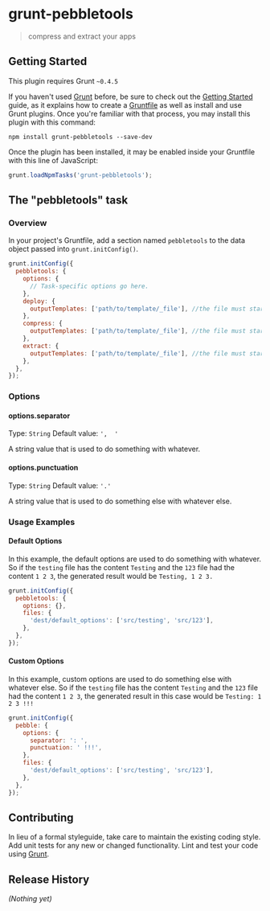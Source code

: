 # grunt-pebbletools

> compress and extract your apps

## Getting Started
This plugin requires Grunt `~0.4.5`

If you haven't used [Grunt](http://gruntjs.com/) before, be sure to check out the [Getting Started](http://gruntjs.com/getting-started) guide, as it explains how to create a [Gruntfile](http://gruntjs.com/sample-gruntfile) as well as install and use Grunt plugins. Once you're familiar with that process, you may install this plugin with this command:

```shell
npm install grunt-pebbletools --save-dev
```

Once the plugin has been installed, it may be enabled inside your Gruntfile with this line of JavaScript:

```js
grunt.loadNpmTasks('grunt-pebbletools');
```

## The "pebbletools" task

### Overview
In your project's Gruntfile, add a section named `pebbletools` to the data object passed into `grunt.initConfig()`.

```js
grunt.initConfig({
  pebbletools: {
    options: {
      // Task-specific options go here.
    },
    deploy: {
      outputTemplates: ['path/to/template/_file'], //the file must start with '_', deploy will create the output file without the '_'
    },
    compress: {
      outputTemplates: ['path/to/template/_file'], //the file must start with '_', deploy will create the output file without the '_'
    },
    extract: {
      outputTemplates: ['path/to/template/_file'], //the file must start with '_', deploy will create the output file without the '_'
    },
  },
});
```

### Options

#### options.separator
Type: `String`
Default value: `',  '`

A string value that is used to do something with whatever.

#### options.punctuation
Type: `String`
Default value: `'.'`

A string value that is used to do something else with whatever else.

### Usage Examples

#### Default Options
In this example, the default options are used to do something with whatever. So if the `testing` file has the content `Testing` and the `123` file had the content `1 2 3`, the generated result would be `Testing, 1 2 3.`

```js
grunt.initConfig({
  pebbletools: {
    options: {},
    files: {
      'dest/default_options': ['src/testing', 'src/123'],
    },
  },
});
```

#### Custom Options
In this example, custom options are used to do something else with whatever else. So if the `testing` file has the content `Testing` and the `123` file had the content `1 2 3`, the generated result in this case would be `Testing: 1 2 3 !!!`

```js
grunt.initConfig({
  pebble: {
    options: {
      separator: ': ',
      punctuation: ' !!!',
    },
    files: {
      'dest/default_options': ['src/testing', 'src/123'],
    },
  },
});
```

## Contributing
In lieu of a formal styleguide, take care to maintain the existing coding style. Add unit tests for any new or changed functionality. Lint and test your code using [Grunt](http://gruntjs.com/).

## Release History
_(Nothing yet)_
